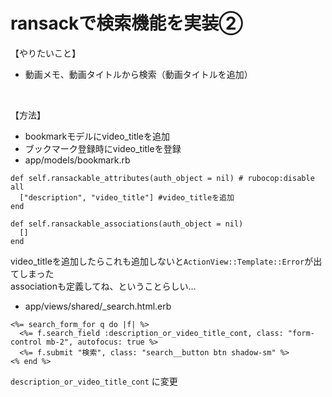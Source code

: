 # ransackで検索機能を実装②

【やりたいこと】

- 動画メモ、動画タイトルから検索（動画タイトルを追加）
  
<br>

【方法】

- bookmarkモデルにvideo_titleを追加
- ブックマーク登録時にvideo_titleを登録
- app/models/bookmark.rb

```
def self.ransackable_attributes(auth_object = nil) # rubocop:disable all
  ["description", "video_title"] #video_titleを追加 
end
```

```
def self.ransackable_associations(auth_object = nil)
  []
end
```

video_titleを追加したらこれも追加しないと`ActionView::Template::Error`が出てしまった   
associationも定義してね、ということらしい…  
  

- app/views/shared/_search.html.erb

```
<%= search_form_for q do |f| %>
  <%= f.search_field :description_or_video_title_cont, class: "form-control mb-2", autofocus: true %>
  <%= f.submit "検索", class: "search__button btn shadow-sm" %>
<% end %>
```

`description_or_video_title_cont` に変更
